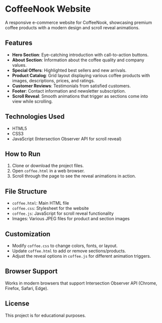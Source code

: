 # CoffeeNook Website

A responsive e-commerce website for CoffeeNook, showcasing premium coffee products with a modern design and scroll reveal animations.

## Features

- **Hero Section**: Eye-catching introduction with call-to-action buttons.
- **About Section**: Information about the coffee quality and company values.
- **Special Offers**: Highlighted best sellers and new arrivals.
- **Product Catalog**: Grid layout displaying various coffee products with images, descriptions, prices, and ratings.
- **Customer Reviews**: Testimonials from satisfied customers.
- **Footer**: Contact information and newsletter subscription.
- **Scroll Reveal**: Smooth animations that trigger as sections come into view while scrolling.

## Technologies Used

- HTML5
- CSS3
- JavaScript (Intersection Observer API for scroll reveal)

## How to Run

1. Clone or download the project files.
2. Open `coffee.html` in a web browser.
3. Scroll through the page to see the reveal animations in action.

## File Structure

- `coffee.html`: Main HTML file
- `coffee.css`: Stylesheet for the website
- `coffee.js`: JavaScript for scroll reveal functionality
- Images: Various JPEG files for product and section images

## Customization

- Modify `coffee.css` to change colors, fonts, or layout.
- Update `coffee.html` to add or remove sections/products.
- Adjust the reveal options in `coffee.js` for different animation triggers.

## Browser Support

Works in modern browsers that support Intersection Observer API (Chrome, Firefox, Safari, Edge).

## License

This project is for educational purposes.
